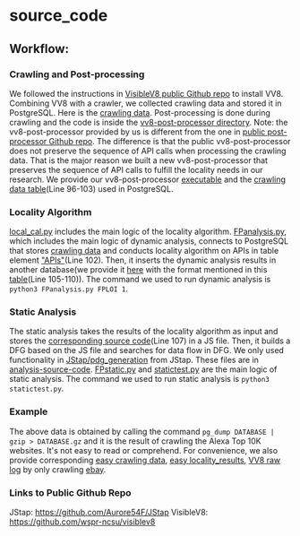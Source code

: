 # source_code
## Workflow: 
### Crawling and Post-processing
We followed the instructions in [VisibleV8 public Github repo](https://github.com/wspr-ncsu/visiblev8) to install VV8. Combining VV8 with a crawler, we collected crawling data and stored it in PostgreSQL. Here is the [crawling data](https://drive.google.com/file/d/18AYXCa-zGFjAoniQ0P9qncJzBx5d0iA5/view?usp=sharing). Post-processing is done during crawling and the code is inside the [vv8-post-processor directory](https://anonymous.4open.science/r/source_code-54F8/vv8-post-processor). Note: the vv8-post-processor provided by us is different from the one in [public post-processor Github repo](https://github.com/wspr-ncsu/visiblev8/tree/master/post-processor). The difference is that the public vv8-post-processor does not preserve the sequence of API calls when processing the crawling data. That is the major reason we built a new vv8-post-processor that preserves the sequence of API calls to fulfill the locality needs in our research. We provide our vv8-post-processor [executable](https://drive.google.com/file/d/1Z-BqdLgzIr1KHwd13aT8C8_QBIV3Dk16/view?usp=sharing) and the [crawling data table](https://anonymous.4open.science/r/source_code-54F8/vv8-post-processor/mega/postgres_schema.sql)(Line 96-103) used in PostgreSQL. 
### Locality Algorithm
[local_cal.py](https://anonymous.4open.science/r/source_code-54F8/analysis-source-code/local_cal.py) includes the main logic of the locality algorithm.
[FPanalysis.py](https://anonymous.4open.science/r/source_code-54F8/analysis-source-code/FPanalysis.py), which includes the main logic of dynamic analysis, connects to PostgreSQL that stores [crawling data](https://drive.google.com/file/d/18AYXCa-zGFjAoniQ0P9qncJzBx5d0iA5/view?usp=sharing) and conducts locality algorithm on APIs in table element ["APIs"](https://anonymous.4open.science/r/source_code-54F8/vv8-post-processor/mega/postgres_schema.sql)(Line 102). Then, it inserts the dynamic analysis results in another database(we provide it [here](https://drive.google.com/file/d/1ao-4gabio8lxFYKf85lSdFp0nyb5xXY9/view?usp=sharing) with the format mentioned in this [table](https://anonymous.4open.science/r/source_code-54F8/vv8-post-processor/mega/postgres_schema.sql)(Line 105-110)). The command we used to run dynamic analysis is 
`python3 FPanalysis.py FPLOI 1`.
### Static Analysis
The static analysis takes the results of the locality algorithm as input and stores the [corresponding source code](https://anonymous.4open.science/r/source_code-54F8/vv8-post-processor/mega/postgres_schema.sql)(Line 107) in a JS file. Then, it builds a DFG based on the JS file and searches for data flow in DFG. We only used functionality in [JStap/pdg_generation](https://github.com/Aurore54F/JStap/tree/master/pdg_generation) from JStap. These files are in [analysis-source-code](https://anonymous.4open.science/r/source_code-54F8/analysis-source-code/). [FPstatic.py](https://anonymous.4open.science/r/source_code-54F8/analysis-source-code/FPstatic.py) and [statictest.py](https://anonymous.4open.science/r/source_code-54F8/analysis-source-code/statictest.py) are the main logic of static analysis. The command we used to run static analysis is 
`python3 statictest.py`.
### Example
The above data is obtained by calling the command `pg_dump DATABASE | gzip > DATABASE.gz` and it is the result of crawling the Alexa Top 10K websites. It's not easy to read or comprehend. For convenience, we also provide corresponding [easy crawling data](https://drive.google.com/file/d/1rQkdd-GptaHGrh191sn5hpkmJ4adsS2h/view?usp=sharing), [easy locality_results](https://drive.google.com/file/d/1gsovvsqS3Iduid0Q8-XCjh2u8k2CUjqD/view?usp=sharing), [VV8 raw log](https://drive.google.com/file/d/1OIra2qskqWVpgLYWWyG7cyL7fVctE1YP/view?usp=sharing) by only crawling [ebay](https://www.ebay.com/).
### Links to Public Github Repo
JStap: https://github.com/Aurore54F/JStap
VisibleV8: https://github.com/wspr-ncsu/visiblev8
